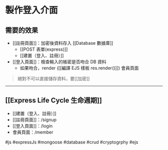 # 製作登入介面
## 需要的效果
- [[註冊頁面]]：加密後資料存入 [[Database 數據庫]]
	- [[POST 表單(express)]]
	- [[建置（登入、註冊）]]
- [[登入頁面]]：檢查輸入的帳密是否吻合 DB 資料
	- 如果吻合，render ([[編譯 EJS 樣板 res.render()]]) 會員頁面

>絕對不可以直接儲存資料，要[[加密]]


---

## [[Express Life Cycle 生命週期]]
- [[建置（登入、註冊）]]
- [[註冊頁面]]：/signup
- [[登入頁面]]：/login
- 會員頁面：/member

#js #expressJs #mongoose #database #crud #cryptogrphy #ejs